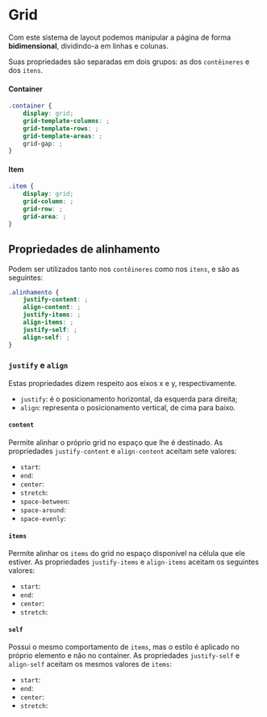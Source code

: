 # Grid
Com este sistema de layout podemos manipular a página de forma **bidimensional**, dividindo-a em linhas e colunas.

Suas propriedades são separadas em dois grupos: as dos `contêineres` e dos `itens`.

#### Container
```css
.container {
    display: grid;
    grid-template-columns: ;
    grid-template-rows: ;
    grid-template-areas: ;
    grid-gap: ;
}
```

#### Item
```css
.item {
    display: grid;
    grid-column: ;
    grid-row: ;
    grid-area: ;
}
```

## Propriedades de alinhamento
Podem ser utilizados tanto nos `contêineres` como nos `itens`, e são as seguintes:

```css
.alinhamento {
    justify-content: ;
    align-content: ;
    justify-items: ;
    align-items: ;
    justify-self: ;
    align-self: ;
}
```
### `justify` e `align`
Estas propriedades dizem respeito aos eixos x e y, respectivamente.
- `justify`: é o posicionamento horizontal, da esquerda para direita;
- `align`: representa o posicionamento vertical, de cima para baixo.

#### `content`
Permite alinhar o próprio grid no espaço que lhe é destinado. As propriedades `justify-content` e `align-content` aceitam sete valores:
- `start`:
- `end`:
- `center`:
- `stretch`:
- `space-between`:
- `space-around`:
- `space-evenly`:

#### `items`
Permite alinhar os `items` do grid no espaço disponível na célula que ele estiver. As propriedades `justify-items` e `align-items` aceitam os seguintes valores:
- `start`:
- `end`:
- `center`:
- `stretch`:

#### `self`
Possui o mesmo comportamento de `items`, mas o estilo é aplicado no próprio elemento e não no container. As propriedades `justify-self` e `align-self` aceitam os mesmos valores de `items`:
- `start`:
- `end`:
- `center`:
- `stretch`: